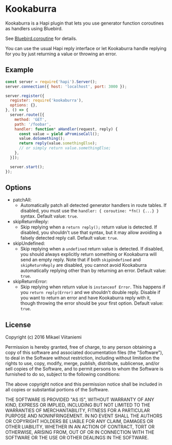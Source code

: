 # Kookaburra
Kookaburra is a Hapi plugin that lets you use generator function coroutines as handlers using Bluebird.

See [Bluebird.coroutine](http://bluebirdjs.com/docs/api/promise.coroutine.html) for details.

You can use the usual Hapi reply interface or let Kookaburra handle replying for you by just returning a value or throwing an error.

## Example
```js
const server = require('hapi').Server();
server.connection({ host: 'localhost', port: 3000 });

server.register({
  register: require('kookaburra'),
  options: {},
}, () => {
  server.route([{
    method: 'GET',
    path: '/foobar',
    handler: function* aHandler(request, reply) {
      const value = yield aPromiseCall();
      value.doSomething();
      return reply(value.somethingElse);
      // or simply return value.somethingElse;
    },
  }]);

  server.start();
});
```

## Options

- patchAll:
    - Automatically patch all detected generator handlers in route tables. If disabled, you must use the ```handler: { coroutine: *fn() {...} }``` syntax. Default value: ```true```.
- skipReturnReply:
    - Skip replying when a ```return reply();``` return value is detected. If disabled, you shouldn't use that syntax, but it may allow avoiding a falsely detected reply call. Default value: ```true```.
- skipUndefined:
    - Skip replying when a ```undefined``` return value is detected. If disabled, you should always explicitly return something or Kookaburra will send an empty reply. Note that if both ```skipUndefined``` and ```skipReturnReply``` are disabled, you cannot avoid Kookaburra automatically replying other than by returning an error. Default value: ```true```.
- skipReturnError:
    - Skip replying when return value is ```instanceof Error```. This happens if you ```return reply(Error)``` and we shouldn't double reply. Disable if you want to return an error and have Kookaburra reply with it, though throwing the error should be your first option. Default value: ```true```.

## License

Copyright (c) 2016 Mikael Viitaniemi


Permission is hereby granted, free of charge, to any person obtaining a copy of this software and associated documentation files (the "Software"), to deal in the Software without restriction, including without limitation the rights to use, copy, modify, merge, publish, distribute, sublicense, and/or sell copies of the Software, and to permit persons to whom the Software is furnished to do so, subject to the following conditions:

The above copyright notice and this permission notice shall be included in all copies or substantial portions of the Software.

THE SOFTWARE IS PROVIDED "AS IS", WITHOUT WARRANTY OF ANY KIND, EXPRESS OR IMPLIED, INCLUDING BUT NOT LIMITED TO THE WARRANTIES OF MERCHANTABILITY, FITNESS FOR A PARTICULAR PURPOSE AND NONINFRINGEMENT. IN NO EVENT SHALL THE AUTHORS OR COPYRIGHT HOLDERS BE LIABLE FOR ANY CLAIM, DAMAGES OR OTHER LIABILITY, WHETHER IN AN ACTION OF CONTRACT, TORT OR OTHERWISE, ARISING FROM, OUT OF OR IN CONNECTION WITH THE SOFTWARE OR THE USE OR OTHER DEALINGS IN THE SOFTWARE.

